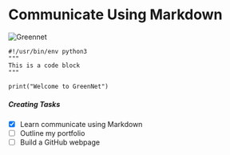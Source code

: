 # Communicate Using Markdown

![Greennet](https://miro.medium.com/v2/resize:fit:720/format:webp/1*5f7aPSRh7Z5jmbaFQky4KQ.png)

```
#!/usr/bin/env python3
"""
This is a code block
"""

print("Welcome to GreenNet")
```

##### Creating Tasks
- [x] Learn communicate using Markdown
- [ ] Outline my portfolio
- [ ] Build a GitHub webpage
